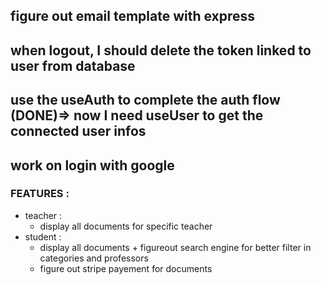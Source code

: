 ## figure out email template with express

## when logout, I should delete the token linked to user from database


## use the useAuth to complete the auth flow (DONE)=> now I need useUser to get the connected user infos
## work on login with google


### FEATURES :
- teacher : 
    - display all documents for specific teacher
- student : 
    - display all documents + figureout search engine for better filter in categories and professors
    - figure out stripe payement for documents
